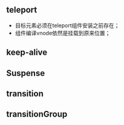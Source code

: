 ## teleport

* 目标元素必须在teleport组件安装之前存在；
* 组件编译vnode依然是挂载到原来位置；

## keep-alive

## Suspense

## transition

## transitionGroup